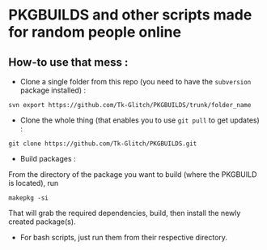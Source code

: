 # PKGBUILDS and other scripts made for random people online
 

## How-to use that mess :

 * Clone a single folder from this repo (you need to have the `subversion` package installed) :
```
svn export https://github.com/Tk-Glitch/PKGBUILDS/trunk/folder_name
```
 

 * Clone the whole thing (that enables you to use `git pull` to get updates) :
```
git clone https://github.com/Tk-Glitch/PKGBUILDS.git
```
 

 * Build packages :

From the directory of the package you want to build (where the PKGBUILD is located), run
```
makepkg -si
```
That will grab the required dependencies, build, then install the newly created package(s).
 


 * For bash scripts, just run them from their respective directory.
